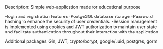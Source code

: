 

Description:
Simple web-application made for educational purpose

-login and registration features
-PostgeSQL database storage
-Password hashing to enhance the security of user credentials.
-Session management is implemented using cookies and JWT authorization to maintain user state and facilitate authentication throughout their interaction with the application

Additional packages:
Gin, JWT, crypto/bcrypt, google/uuid, postgres, gorm


